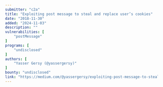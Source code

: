 ```yaml
---
submitter: "c2a"
title: "Exploiting post message to steal and replace user’s cookies"
date: "2018-11-30"
added: "2024-11-03"
description: ""
vulnerabilities: [
    "postMessage"
]
programs: [
    "undisclosed"
]
authors: [
    "Yasser Gersy (@yassergersy)"
]
bounty: "undisclosed"
link: "https://medium.com/@yassergersy/exploiting-post-message-to-steal-users-cookies-7df43a00289a"
---
```




